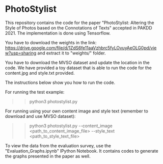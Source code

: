 # PhotoStylist
This repository contains the code for the paper "PhotoStylist: Altering the Style of Photos based on the Connotations of Texts" accepted in PAKDD 2021. 
The implementation is done using Tensorflow. 

You have to download the weights in the link: https://drive.google.com/file/d/1ZdS6fe11aaVzhbrc5fyLOvuyAeOLG0pd/view?usp=sharing and extract it to "weights/" folder.

You have to download the MVSO dataset and update the location in the code. We have provided a toy dataset that is able to run the code for the content.jpg and style.txt provided.

The instructions below show you how to run the code.

For running the test example:

>> python3 photostylist.py

For running using your own content image and style text (remember to download and use MVSO dataset):

>> python3 photostylist.py --content_image <path_to_content_image_file> --style_text <path_to_style_text_file>

To view the data from the evaluation survey, use the "Evaluation_Graphs.ipynb" IPython Notebook. It contains codes to generate the graphs presented in the paper as well.
